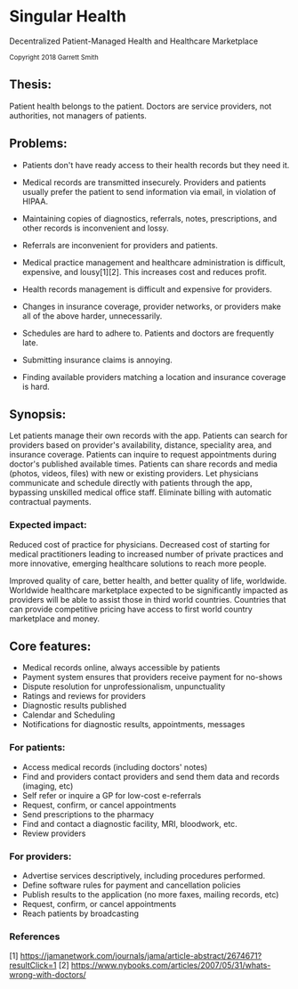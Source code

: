 # Singular Health
Decentralized Patient-Managed Health and Healthcare Marketplace
 
<sub>Copyright 2018 Garrett Smith</sub>


## Thesis: 
Patient health belongs to the patient. Doctors are service providers, not authorities, not managers of patients. 


## Problems: 
* Patients don't have ready access to their health records but they need it.

* Medical records are transmitted insecurely. Providers and patients usually prefer the patient to send information via email, in violation of HIPAA. 

* Maintaining copies of diagnostics, referrals, notes, prescriptions, and other records is inconvenient and lossy. 

* Referrals are inconvenient for providers and patients. 

* Medical practice management and healthcare administration is difficult, expensive, and lousy[1][2]. This increases cost and reduces profit.

* Health records management is difficult and expensive for providers. 

* Changes in insurance coverage, provider networks, or providers make all of the above harder, unnecessarily.

* Schedules are hard to adhere to. Patients and doctors are frequently late.

* Submitting insurance claims is annoying.

* Finding available providers matching a location and insurance coverage is hard.
 
## Synopsis: 
Let patients manage their own records with the app. Patients can search for providers based on provider's availability, distance, speciality area, and insurance coverage. Patients can inquire to request appointments during doctor's published available times. Patients can share records and media (photos, videos, files) with new or existing providers. Let physicians communicate and schedule directly with patients through the app, bypassing unskilled medical office staff. Eliminate billing with automatic contractual payments.

### Expected impact:
Reduced cost of practice for physicians. Decreased cost of starting for medical practitioners leading to increased number of private practices and more innovative, emerging healthcare solutions to reach more people.

Improved quality of care, better health, and better quality of life, worldwide. Worldwide healthcare marketplace expected to be significantly impacted as providers will be able to assist those in third world countries. Countries that can provide competitive pricing have access to first world country marketplace and money. 

## Core features:
 * Medical records online, always accessible by patients
 * Payment system ensures that providers receive payment for no-shows
 * Dispute resolution for unprofessionalism, unpunctuality
 * Ratings and reviews for providers
 * Diagnostic results published
 * Calendar and Scheduling
 * Notifications for diagnostic results, appointments, messages
 
### For patients: 
 * Access medical records (including doctors' notes) 
 * Find and providers contact providers and send them data and records (imaging, etc)
 * Self refer or inquire a GP for low-cost e-referrals
 * Request, confirm, or cancel appointments
 * Send prescriptions to the pharmacy
 * Find and contact a diagnostic facility, MRI, bloodwork, etc.
 * Review providers


### For providers: 
 * Advertise services descriptively, including procedures performed.
 * Define software rules for payment and cancellation policies
 * Publish results to the application (no more faxes, mailing records, etc)
 * Request, confirm, or cancel appointments
 * Reach patients by broadcasting 

### References 
[1] https://jamanetwork.com/journals/jama/article-abstract/2674671?resultClick=1
[2] https://www.nybooks.com/articles/2007/05/31/whats-wrong-with-doctors/